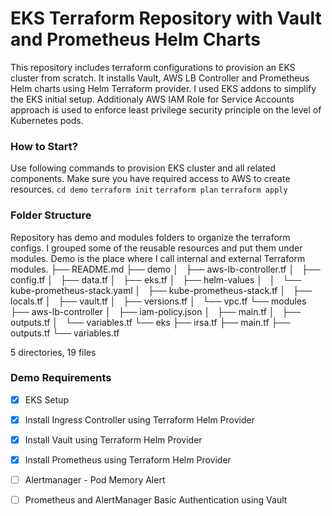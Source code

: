 # EKS Terraform Repository with Vault and Prometheus Helm Charts 
This repository includes terraform configurations to provision an EKS cluster from scratch. It installs Vault, AWS LB Controller and Prometheus Helm charts using Helm Terraform provider. I used EKS addons to simplify the EKS initial setup. Additionaly AWS IAM Role for Service Accounts approach is used to enforce least privilege security principle on the level of Kubernetes pods. 

### How to Start?  
Use following commands to provision EKS cluster and all related components. Make sure you have required access to AWS to create resources. 
`cd demo`
`terraform init`
`terraform plan`
`terraform apply`

### Folder Structure  
Repository has demo and modules folders to organize the terraform configs. I grouped some of the reusable resources and put them under modules. Demo is the place where I call internal and external Terraform modules. 
├── README.md
├── demo
│   ├── aws-lb-controller.tf
│   ├── config.tf
│   ├── data.tf
│   ├── eks.tf
│   ├── helm-values
│   │   └── kube-prometheus-stack.yaml
│   ├── kube-prometheus-stack.tf
│   ├── locals.tf
│   ├── vault.tf
│   ├── versions.tf
│   └── vpc.tf
└── modules
    ├── aws-lb-controller
    │   ├── iam-policy.json
    │   ├── main.tf
    │   ├── outputs.tf
    │   └── variables.tf
    └── eks
        ├── irsa.tf
        ├── main.tf
        ├── outputs.tf
        └── variables.tf

5 directories, 19 files


### Demo Requirements 
- [x] EKS Setup
- [x] Install Ingress Controller using Terraform Helm Provider
- [x] Install Vault using Terraform Helm Provider
- [x] Install Prometheus using Terraform Helm Provider
- [ ] Alertmanager - Pod Memory Alert 
- [ ] Prometheus and AlertManager Basic Authentication using Vault

